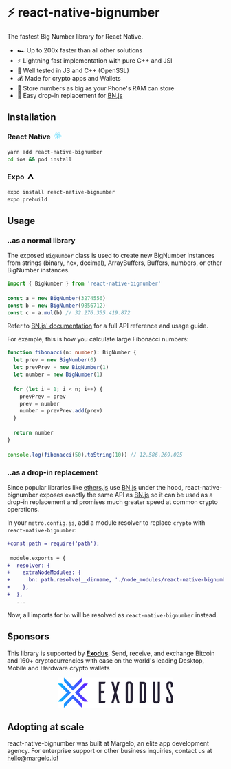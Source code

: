 # ⚡️ react-native-bignumber

The fastest Big Number library for React Native.

* 🏎️ Up to 200x faster than all other solutions
* ⚡️ Lightning fast implementation with pure C++ and JSI
* 🧪 Well tested in JS and C++ (OpenSSL)
* 💰 Made for crypto apps and Wallets
* 🔢 Store numbers as big as your Phone's RAM can store
* 🔁 Easy drop-in replacement for [BN.js](https://github.com/indutny/bn.js/)

## Installation

<h3>React Native  <img src="./img/react-native.png" height="15"></h3>

```sh
yarn add react-native-bignumber
cd ios && pod install
```

<h3>Expo  <img src="./img/expo.png" height="12"></h3>

```sh
expo install react-native-bignumber
expo prebuild
```

## Usage

### ..as a normal library

The exposed `BigNumber` class is used to create new BigNumber instances from strings (binary, hex, decimal), ArrayBuffers, Buffers, numbers, or other BigNumber instances.

```ts
import { BigNumber } from 'react-native-bignumber'

const a = new BigNumber(3274556)
const b = new BigNumber(9856712)
const c = a.mul(b) // 32.276.355.419.872
```

Refer to [BN.js' documentation](https://github.com/indutny/bn.js/#instructions) for a full API reference and usage guide.

For example, this is how you calculate large Fibonacci numbers:

```ts
function fibonacci(n: number): BigNumber {
  let prev = new BigNumber(0)
  let prevPrev = new BigNumber(1)
  let number = new BigNumber(1)

  for (let i = 1; i < n; i++) {
    prevPrev = prev
    prev = number
    number = prevPrev.add(prev)
  }

  return number
}

console.log(fibonacci(50).toString(10)) // 12.586.269.025
```

### ..as a drop-in replacement

Since popular libraries like [ethers.js](https://github.com/ethers-io/ethers.js/) use [BN.js](https://github.com/indutny/bn.js/) under the hood, react-native-bignumber exposes exactly the same API as [BN.js](https://github.com/indutny/bn.js/) so it can be used as a drop-in replacement and promises much greater speed at common crypto operations.

In your `metro.config.js`, add a module resolver to replace `crypto` with `react-native-bignumber`:

```diff
+const path = require('path');

 module.exports = {
+  resolver: {
+    extraNodeModules: {
+      bn: path.resolve(__dirname, './node_modules/react-native-bignumber'),
+    },
+  },
   ...
```

Now, all imports for `bn` will be resolved as `react-native-bignumber` instead.

## Sponsors

This library is supported by [**Exodus**](https://exodus.com).
Send, receive, and exchange Bitcoin and 160+ cryptocurrencies with ease on the world's leading Desktop, Mobile and Hardware crypto wallets

<div align="center">
  <a href="https://exodus.com">
    <img src="img/exodus.svg" height="70" alt="Exodus" />
  </a>
</div>

## Adopting at scale

react-native-bignumber was built at Margelo, an elite app development agency. For enterprise support or other business inquiries, contact us at <a href="mailto:hello@margelo.io?subject=Adopting react-native-bignumber at scale">hello@margelo.io</a>!
